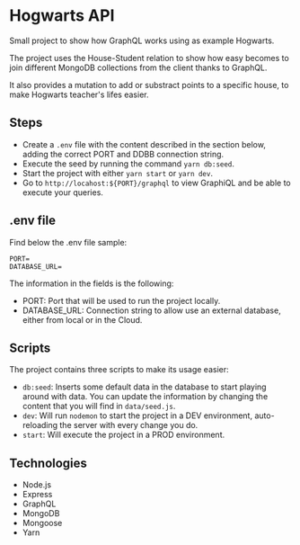 # Hogwarts API

Small project to show how GraphQL works using as example Hogwarts.

The project uses the House-Student relation to show how easy becomes to join different MongoDB collections from the client thanks to GraphQL.

It also provides a mutation to add or substract points to a specific house, to make Hogwarts teacher's lifes easier.

## Steps

- Create a `.env` file with the content described in the section below, adding the correct PORT and DDBB connection string.
- Execute the seed by running the command `yarn db:seed`.
- Start the project with either `yarn start` or `yarn dev`.
- Go to `http://locahost:${PORT}/graphql` to view GraphiQL and be able to execute your queries.

## .env file

Find below the .env file sample:

```
PORT=
DATABASE_URL=
```

The information in the fields is the following:

- PORT: Port that will be used to run the project locally.
- DATABASE_URL: Connection string to allow use an external database, either from local or in the Cloud.

## Scripts

The project contains three scripts to make its usage easier:

- `db:seed`: Inserts some default data in the database to start playing around with data. You can update the information by changing the content that you will find in `data/seed.js`.
- `dev`: Will run `nodemon` to start the project in a DEV environment, auto-reloading the server with every change you do.
- `start`: Will execute the project in a PROD environment.

## Technologies

- Node.js
- Express
- GraphQL
- MongoDB
- Mongoose
- Yarn